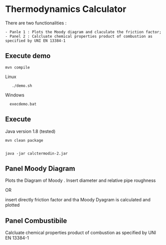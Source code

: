 # Thermodynamics Calculator

There are two functionalities :

	- Panle 1 : Plots the Moody diagram and claculate the friction factor;
	- Panel 2 : Calcluate chemical properties product of combustion as specified by UNI EN 13384-1

## Execute demo
	
	mvn compile

Linux

	   ./demo.sh

Windows

	  execdemo.bat

## Execute

Java version 1.8 (tested)

	mvn clean package


	java -jar calctermodin-2.jar 


## Panel Moody Diagram 

Plots the Diagram of Moody .
Insert diameter and relative pipe roughness

OR

insert directly friction factor and tha Moody Dyagram is calculated and plotted


## Panel Combustibile
Calcluate chemical properties product of combustion as specified by UNI EN 13384-1

